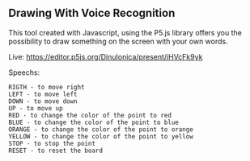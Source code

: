 ## Drawing With Voice Recognition


This tool created with Javascript, using the P5.js library offers you the possibility 
to draw something on the screen with your own words.

Live:
https://editor.p5js.org/DinuIonica/present/iHVcFk9yk

Speechs:
```
RIGTH - to move right
LEFT - to move left
DOWN - to move down
UP - to move up
RED - to change the color of the point to red
BLUE - to change the color of the point to blue
ORANGE - to change the color of the point to orange
YELLOW - to change the color of the point to yellow
STOP - to stop the point
RESET - to reset the board

```
